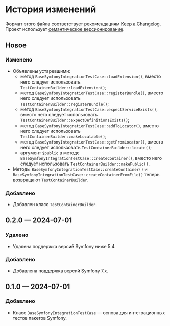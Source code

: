 # История изменений

Формат этого файла соответствует рекомендациям
[Keep a Changelog](https://keepachangelog.com/ru/1.1.0/). Проект использует
[семантическое версионирование](http://semver.org/spec/v2.0.0.html).

## Новое

### Изменено

- Объявлены устаревшими:
    - метод `BaseSymfonyIntegrationTestCase::loadExtension()`, вместо него следует использовать
      `TestContainerBuilder::loadExtension()`;
    - метод `BaseSymfonyIntegrationTestCase::registerBundle()`, вместо него следует использовать
      `TestContainerBuilder::registerBundle()`;
    - метод `BaseSymfonyIntegrationTestCase::expectServiceExists()`, вместо него следует
      использовать `TestContainerBuilder::expectDefinitionsExists()`;
    - метод `BaseSymfonyIntegrationTestCase::addToLocator()`, вместо него следует
      использовать `TestContainerBuilder::makeLocatable()`;
    - метод `BaseSymfonyIntegrationTestCase::getFromLocator()`, вместо него следует
      использовать `TestContainerBuilder::locate()`;
    - аргумент `$public` в методе `BaseSymfonyIntegrationTestCase::createContainer()`, вместо него
      следует использовать `TestContainerBuilder::makePublic()`.
- Методы `BaseSymfonyIntegrationTestCase::createContainer()` и
  `BaseSymfonyIntegrationTestCase::createContainerFromFile()` теперь возвращают
  `TestContainerBuilder`.

### Добавлено

- Добавлен класс `TestContainerBuilder`.

## 0.2.0 — 2024-07-01

### Удалено

- Удалена поддержка версий Symfony ниже 5.4.

### Добавлено

- Добавлена поддержка версий Symfony 7.x.

## 0.1.0 — 2024-07-01

### Добавлено

- Класс `BaseSymfonyIntegrationTestCase` — основа для интеграционных тестов пакетов Symfony.
